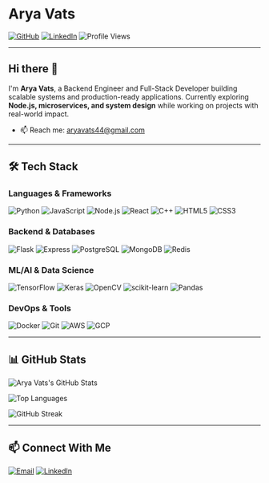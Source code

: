 # Arya Vats

[![GitHub](https://img.shields.io/badge/GitHub-aryavats13-blue?style=flat&logo=github)](https://github.com/aryavats13)
[![LinkedIn](https://img.shields.io/badge/LinkedIn-arya--vats-blue?style=flat&logo=linkedin)](https://www.linkedin.com/in/arya-vats-24ba68253)
![Profile Views](https://komarev.com/ghpvc/?username=aryavats13&color=blue)

---

## Hi there 👋

I'm **Arya Vats**, a Backend Engineer and Full-Stack Developer building scalable systems and production-ready applications. Currently exploring **Node.js, microservices, and system design** while working on projects with real-world impact.

- 📫 Reach me: [aryavats44@gmail.com](mailto:aryavats44@gmail.com)

---

## 🛠️ Tech Stack

### Languages & Frameworks
![Python](https://img.shields.io/badge/-Python-3776AB?style=flat&logo=python&logoColor=white)
![JavaScript](https://img.shields.io/badge/-JavaScript-F7DF1E?style=flat&logo=javascript&logoColor=black)
![Node.js](https://img.shields.io/badge/-Node.js-339933?style=flat&logo=node.js&logoColor=white)
![React](https://img.shields.io/badge/-React-61DAFB?style=flat&logo=react&logoColor=black)
![C++](https://img.shields.io/badge/-C++-00599C?style=flat&logo=cplusplus)
![HTML5](https://img.shields.io/badge/-HTML5-E34F26?style=flat&logo=html5&logoColor=white)
![CSS3](https://img.shields.io/badge/-CSS3-1572B6?style=flat&logo=css3)

### Backend & Databases
![Flask](https://img.shields.io/badge/-Flask-000000?style=flat&logo=flask&logoColor=white)
![Express](https://img.shields.io/badge/-Express-000000?style=flat&logo=express&logoColor=white)
![PostgreSQL](https://img.shields.io/badge/-PostgreSQL-4169E1?style=flat&logo=postgresql&logoColor=white)
![MongoDB](https://img.shields.io/badge/-MongoDB-47A248?style=flat&logo=mongodb&logoColor=white)
![Redis](https://img.shields.io/badge/-Redis-DC382D?style=flat&logo=redis&logoColor=white)

### ML/AI & Data Science
![TensorFlow](https://img.shields.io/badge/-TensorFlow-FF6F00?style=flat&logo=tensorflow&logoColor=white)
![Keras](https://img.shields.io/badge/-Keras-D00000?style=flat&logo=keras&logoColor=white)
![OpenCV](https://img.shields.io/badge/-OpenCV-5C3EE8?style=flat&logo=opencv&logoColor=white)
![scikit-learn](https://img.shields.io/badge/-ScikitLearn-F7931E?style=flat&logo=scikitlearn&logoColor=white)
![Pandas](https://img.shields.io/badge/-Pandas-150458?style=flat&logo=pandas)

### DevOps & Tools
![Docker](https://img.shields.io/badge/-Docker-2496ED?style=flat&logo=docker&logoColor=white)
![Git](https://img.shields.io/badge/-Git-F05032?style=flat&logo=git&logoColor=white)
![AWS](https://img.shields.io/badge/-AWS-232F3E?style=flat&logo=amazon-aws&logoColor=white)
![GCP](https://img.shields.io/badge/-GCP-4285F4?style=flat&logo=google-cloud&logoColor=white)

---

## 📊 GitHub Stats

![Arya Vats's GitHub Stats](https://github-readme-stats.vercel.app/api?username=aryavats13&show_icons=true&theme=radical&hide_border=true&include_all_commits=true&count_private=true)

![Top Languages](https://github-readme-stats.vercel.app/api/top-langs/?username=aryavats13&layout=compact&theme=radical&hide_border=true)

![GitHub Streak](https://github-readme-streak-stats.herokuapp.com/?user=aryavats13&theme=radical&hide_border=true)

---

## 📫 Connect With Me

[![Email](https://img.shields.io/badge/Email-aryavats44%40gmail.com-red?style=flat&logo=gmail&logoColor=white)](mailto:aryavats44@gmail.com)
[![LinkedIn](https://img.shields.io/badge/LinkedIn-Connect-blue?style=flat&logo=linkedin)](https://www.linkedin.com/in/arya-vats-24ba68253)

